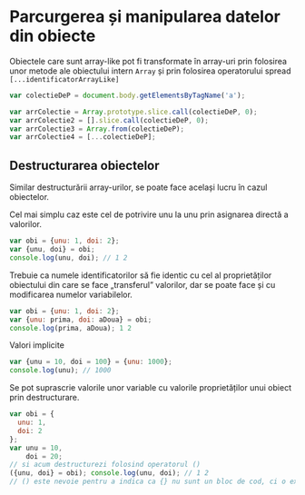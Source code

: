 # Parcurgerea și manipularea datelor din obiecte

Obiectele care sunt array-like pot fi transformate în array-uri prin folosirea unor metode ale obiectului intern `Array` și prin folosirea operatorului spread `[...identificatorArrayLike]`

```javascript
var colectieDeP = document.body.getElementsByTagName('a');

var arrColectie = Array.prototype.slice.call(colectieDeP, 0);
var arrColectie2 = [].slice.call(colectieDeP, 0);
var arrColectie3 = Array.from(colectieDeP);
var arrColectie4 = [...colectieDeP];
```

## Destructurarea obiectelor

Similar destructurării array-urilor, se poate face același lucru în cazul obiectelor.

Cel mai simplu caz este cel de potrivire unu la unu prin asignarea directă a valorilor.

```javascript
var obi = {unu: 1, doi: 2};
var {unu, doi} = obi;
console.log(unu, doi); // 1 2
```

Trebuie ca numele identificatorilor să fie identic cu cel al proprietăților obiectului din care se face „transferul” valorilor, dar se poate face și cu modificarea numelor variabilelor.

```javascript
var obi = {unu: 1, doi: 2};
var {unu: prima, doi: aDoua} = obi;
console.log(prima, aDoua); 1 2
```

Valori implicite

```javascript
var {unu = 10, doi = 100} = {unu: 1000};
console.log(unu); // 1000
```

Se pot suprascrie valorile unor variable cu valorile proprietăților unui obiect prin destructurare.

```javascript
var obi = {
  unu: 1,
  doi: 2
};
var unu = 10,
    doi = 20;
// si acum destructurezi folosind operatorul ()
({unu, doi} = obi); console.log(unu, doi); // 1 2
// () este nevoie pentru a indica ca {} nu sunt un bloc de cod, ci o expresie
```
